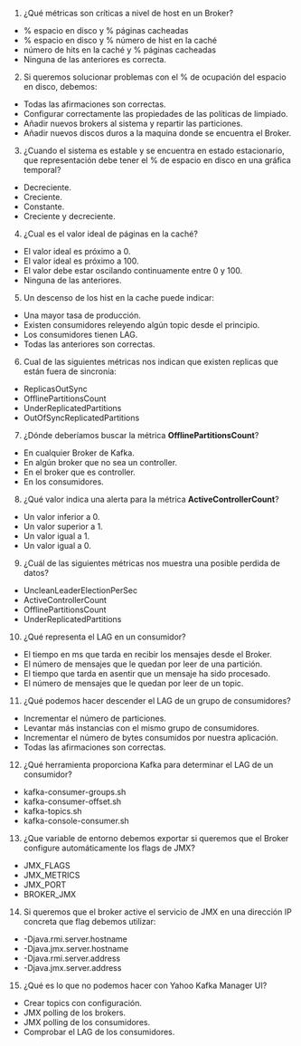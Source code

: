 1. ¿Qué métricas son críticas a nivel de host en un Broker?
  * % espacio en disco y % páginas cacheadas
  * % espacio en disco y % número de hist en la caché
  * número de hits en la caché y % páginas cacheadas
  * Ninguna de las anteriores es correcta.

2. Si queremos solucionar problemas con el % de ocupación del espacio en disco, debemos:
  * Todas las afirmaciones son correctas.
  * Configurar correctamente las propiedades de las políticas de limpiado.
  * Añadir nuevos brokers al sistema y repartir las particiones.
  * Añadir nuevos discos duros a la maquina donde se encuentra el Broker.

3. ¿Cuando el sistema es estable y se encuentra en estado estacionario, que representación debe tener el % de espacio en disco en una gráfica temporal?
  * Decreciente.
  * Creciente.
  * Constante.
  * Creciente y decreciente.

4. ¿Cual es el valor ideal de páginas en la caché?
  * El valor ideal es próximo a 0.
  * El valor ideal es próximo a 100.
  * El valor debe estar oscilando continuamente entre 0 y 100.
  * Ninguna de las anteriores.

5. Un descenso de los hist en la cache puede indicar:
  * Una mayor tasa de producción.
  * Existen consumidores releyendo algún topic desde el principio.
  * Los consumidores tienen LAG.
  * Todas las anteriores son correctas.

6. Cual de las siguientes métricas nos indican que existen replicas que están fuera de sincronía:
  * ReplicasOutSync
  * OfflinePartitionsCount
  * UnderReplicatedPartitions
  * OutOfSyncReplicatedPartitions

7. ¿Dónde deberíamos buscar la métrica **OfflinePartitionsCount**?
  * En cualquier Broker de Kafka.
  * En algún broker que no sea un controller.
  * En el broker que es controller.
  * En los consumidores.

8. ¿Qué valor indica una alerta para la métrica **ActiveControllerCount**?
  * Un valor inferior a 0.
  * Un valor superior a 1.
  * Un valor igual a 1.
  * Un valor igual a 0.

9. ¿Cuál de las siguientes métricas nos muestra una posible perdida de datos?
  * UncleanLeaderElectionPerSec
  * ActiveControllerCount
  * OfflinePartitionsCount
  * UnderReplicatedPartitions

10. ¿Qué representa el LAG en un consumidor?
  * El tiempo en ms que tarda en recibir los mensajes desde el Broker.
  * El número de mensajes que le quedan por leer de una partición.
  * El tiempo que tarda en asentir que un mensaje ha sido procesado.
  * El número de mensajes que le quedan por leer de un topic.

11. ¿Qué podemos hacer descender el LAG de un grupo de consumidores?
  * Incrementar el número de particiones.
  * Levantar más instancias con el mismo grupo de consumidores.
  * Incrementar el número de bytes consumidos por nuestra aplicación.
  * Todas las afirmaciones son correctas.

12. ¿Qué herramienta proporciona Kafka para determinar el LAG de un consumidor?
  * kafka-consumer-groups.sh
  * kafka-consumer-offset.sh
  * kafka-topics.sh
  * kafka-console-consumer.sh

13. ¿Que variable de entorno debemos exportar si queremos que el Broker configure automáticamente los flags de JMX?
  * JMX_FLAGS
  * JMX_METRICS
  * JMX_PORT
  * BROKER_JMX

14. Si queremos que el broker active el servicio de JMX en una dirección IP concreta que flag debemos utilizar:
  * -Djava.rmi.server.hostname
  * -Djava.jmx.server.hostname
  * -Djava.rmi.server.address
  * -Djava.jmx.server.address

15. ¿Qué es lo que no podemos hacer con Yahoo Kafka Manager UI?
  * Crear topics con configuración.
  * JMX polling de los brokers.
  * JMX polling de los consumidores.
  * Comprobar el LAG de los consumidores.
